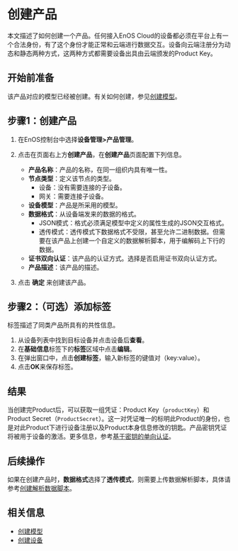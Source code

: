 # 创建产品

本文描述了如何创建一个产品。任何接入EnOS Cloud的设备都必须在平台上有一个合法身份，有了这个身份才能正常和云端进行数据交互。设备向云端注册分为动态和静态两种方式，这两种方式都需要设备出具由云端颁发的Product Key。

## 开始前准备<beforestart>

该产品对应的模型已经被创建。有关如何创建，参见[创建模型](creating_model)。

## 步骤1：创建产品<createproduct>
1. 在EnOS控制台中选择**设备管理>产品管理**。
2. 点击在页面右上方**创建产品**，在**创建产品**页面配置下列信息。
   - **产品名称**：产品的名称，在同一组织内具有唯一性。
   - **节点类型**：定义该节点的类型。
      + 设备：没有需要连接的子设备。
      + 网关：需要连接子设备。
   - **设备模型**：产品是所采用的模型。
   - **数据格式**：从设备端发来的数据的格式。
       + JSON模式：格式必须满足模型中定义的属性生成的JSON交互格式。
       + 透传模式：透传模式下数据格式不受限，甚至允许二进制数据。但需要在该产品上创建一个自定义的数据解析脚本，用于编解码上下行的数据。
   - **证书双向认证**：该产品的认证方式。选择是否启用证书双向认证方式。
   - **产品描述**：该产品的描述。

3. 点击 **确定** 来创建该产品。

## 步骤2：（可选）添加标签<addtags>
标签描述了同类产品所具有的共性信息。

1. 从设备列表中找到目标设备并点击设备后**查看**。
2. 在**基础信息**标签下的**标签**区域中点击**编辑**。
3. 在弹出窗口中，点击**创建标签**，输入新标签的键值对（key:value）。
4. 点击**OK**来保存标签。


## 结果<result>

当创建完Product后，可以获取一组凭证：Product Key（`productKey`）和Product Secret（`ProductSecret`）。这一对凭证唯一的标明此Product的身份，也是对此Product下进行设备注册以及Product本身信息修改的钥匙。产品密钥凭证将被用于设备的激活。更多信息，参考[基于密钥的单向认证](../secretbased_authentication)。

## 后续操作<followup>

如果在创建产品时，**数据格式**选择了**透传模式**，则需要上传数据解析脚本，具体请参考[创建解析数据脚本](creating_data_parsing_script)。

## 相关信息<relatedinformation>

- [创建模型](creating_model)
- [创建设备](creating_device)
